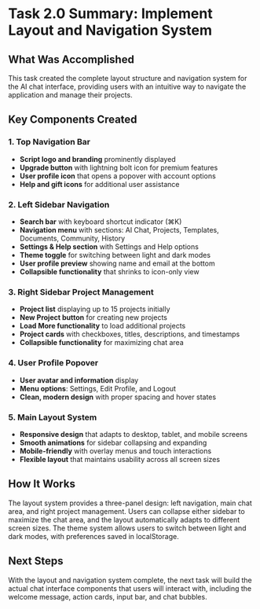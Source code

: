 # Task 2.0 Summary: Implement Layout and Navigation System

## What Was Accomplished

This task created the complete layout structure and navigation system for the AI chat interface, providing users with an intuitive way to navigate the application and manage their projects.

## Key Components Created

### 1. Top Navigation Bar
- **Script logo and branding** prominently displayed
- **Upgrade button** with lightning bolt icon for premium features
- **User profile icon** that opens a popover with account options
- **Help and gift icons** for additional user assistance

### 2. Left Sidebar Navigation
- **Search bar** with keyboard shortcut indicator (⌘K)
- **Navigation menu** with sections: AI Chat, Projects, Templates, Documents, Community, History
- **Settings & Help section** with Settings and Help options
- **Theme toggle** for switching between light and dark modes
- **User profile preview** showing name and email at the bottom
- **Collapsible functionality** that shrinks to icon-only view

### 3. Right Sidebar Project Management
- **Project list** displaying up to 15 projects initially
- **New Project button** for creating new projects
- **Load More functionality** to load additional projects
- **Project cards** with checkboxes, titles, descriptions, and timestamps
- **Collapsible functionality** for maximizing chat area

### 4. User Profile Popover
- **User avatar and information** display
- **Menu options**: Settings, Edit Profile, and Logout
- **Clean, modern design** with proper spacing and hover states

### 5. Main Layout System
- **Responsive design** that adapts to desktop, tablet, and mobile screens
- **Smooth animations** for sidebar collapsing and expanding
- **Mobile-friendly** with overlay menus and touch interactions
- **Flexible layout** that maintains usability across all screen sizes

## How It Works

The layout system provides a three-panel design: left navigation, main chat area, and right project management. Users can collapse either sidebar to maximize the chat area, and the layout automatically adapts to different screen sizes. The theme system allows users to switch between light and dark modes, with preferences saved in localStorage.

## Next Steps

With the layout and navigation system complete, the next task will build the actual chat interface components that users will interact with, including the welcome message, action cards, input bar, and chat bubbles.
